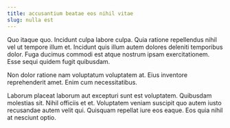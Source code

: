 ```yaml
---
title: accusantium beatae eos nihil vitae
slug: nulla est
---
```


Quo itaque quo. Incidunt culpa labore culpa. Quia ratione repellendus nihil vel ut tempore illum et. Incidunt quis illum autem dolores deleniti temporibus dolor. Fuga ducimus commodi est atque nostrum ipsam exercitationem. Esse sequi quidem fugit quibusdam.

Non dolor ratione nam voluptatum voluptatem at. Eius inventore reprehenderit amet. Enim cum necessitatibus.

Laborum placeat laborum aut excepturi sunt est voluptatem. Quibusdam molestias sit. Nihil officiis et et. Voluptatem veniam suscipit quo autem iusto recusandae autem velit qui. Quisquam repellat iure eos eaque. Eos quia nihil at nesciunt optio.
